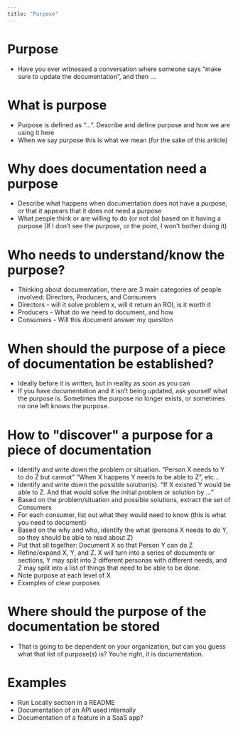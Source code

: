 ```yaml
---
title: "Purpose"
---
```

# Purpose
* Have you ever witnessed a conversation where someone says “make sure to update the documentation”, and then …

# What is purpose
* Purpose is defined as “...”. Describe and define purpose and how we are using it here
* When we say purpose this is what we mean (for the sake of this article)

# Why does documentation need a purpose
* Describe what happens when documentation does not have a purpose, or that it appears that it does not need a purpose
* What people think or are willing to do (or not do) based on it having a purpose (If I don’t see the purpose, or the point, I won’t bother doing it)

# Who needs to understand/know the purpose?
* Thinking about documentation, there are 3 main categories of people involved: Directors, Producers, and Consumers
* Directors - will it solve problem x, will it return an ROI, is it worth it
* Producers - What do we need to document, and how
* Consumers - Will this document answer my question

# When should the purpose of a piece of documentation be established?
* Ideally before it is written, but in reality as soon as you can
* If you have documentation and it isn’t being updated, ask yourself what the purpose is. Sometimes the purpose no longer exists, or sometimes no one left knows the purpose.

# How to "discover" a purpose for a piece of documentation
* Identify and write down the problem or situation. “Person X needs to Y to do Z but cannot” “When X happens Y needs to be able to Z”, etc…
* Identify and write down the possible solution(s). “If X existed Y would be able to Z. And that would solve the initial problem or solution by …”
* Based on the problem/situation and possible solutions, extract the set of Consumers
* For each consumer, list out what they would need to know (this is what you need to document)
* Based on the why and who, identify the what (persona X needs to do Y, so they should be able to read about Z)
* Put that all together: Document X so that Person Y can do Z
* Refine/expand X, Y, and Z. X will turn into a series of documents or sections, Y may split into 2 different personas with different needs, and Z may split into a list of things that need to be able  to be done.
* Note purpose at each level of X
* Examples of clear purposes

# Where should the purpose of the documentation be stored
* That is going to be dependent on your organization, but can you guess what that list of purpose(s) is? You’re right, it is documentation.
# Examples
* Run Locally section in a README
* Documentation of an API used internally
* Documentation of a feature in a SaaS app?
